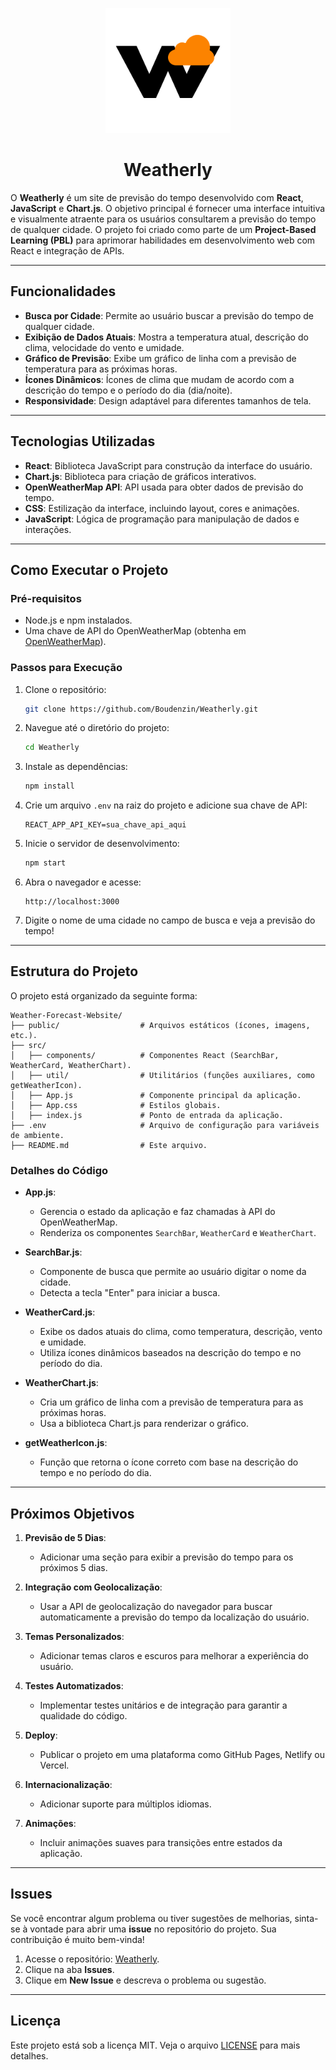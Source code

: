 <p align="center">
  <img src="weather-forecast/public/assets/logos/logo-icon.png" alt="Weatherly Logo" width="200"/>
</p>

<h1 align="center">Weatherly</h1>

O **Weatherly** é um site de previsão do tempo desenvolvido com **React**, **JavaScript** e **Chart.js**. O objetivo principal é fornecer uma interface intuitiva e visualmente atraente para os usuários consultarem a previsão do tempo de qualquer cidade. O projeto foi criado como parte de um **Project-Based Learning (PBL)** para aprimorar habilidades em desenvolvimento web com React e integração de APIs.

---

## Funcionalidades

- **Busca por Cidade**: Permite ao usuário buscar a previsão do tempo de qualquer cidade.
- **Exibição de Dados Atuais**: Mostra a temperatura atual, descrição do clima, velocidade do vento e umidade.
- **Gráfico de Previsão**: Exibe um gráfico de linha com a previsão de temperatura para as próximas horas.
- **Ícones Dinâmicos**: Ícones de clima que mudam de acordo com a descrição do tempo e o período do dia (dia/noite).
- **Responsividade**: Design adaptável para diferentes tamanhos de tela.

---

## Tecnologias Utilizadas

- **React**: Biblioteca JavaScript para construção da interface do usuário.
- **Chart.js**: Biblioteca para criação de gráficos interativos.
- **OpenWeatherMap API**: API usada para obter dados de previsão do tempo.
- **CSS**: Estilização da interface, incluindo layout, cores e animações.
- **JavaScript**: Lógica de programação para manipulação de dados e interações.

---

## Como Executar o Projeto

### Pré-requisitos
- Node.js e npm instalados.
- Uma chave de API do OpenWeatherMap (obtenha em [OpenWeatherMap](https://openweathermap.org/api)).

### Passos para Execução

1. Clone o repositório:
   ```bash
   git clone https://github.com/Boudenzin/Weatherly.git
   ```

2. Navegue até o diretório do projeto:
   ```bash
   cd Weatherly
   ```

3. Instale as dependências:
   ```bash
   npm install
   ```

4. Crie um arquivo `.env` na raiz do projeto e adicione sua chave de API:
   ```env
   REACT_APP_API_KEY=sua_chave_api_aqui
   ```

5. Inicie o servidor de desenvolvimento:
   ```bash
   npm start
   ```

6. Abra o navegador e acesse:
   ```
   http://localhost:3000
   ```

7. Digite o nome de uma cidade no campo de busca e veja a previsão do tempo!

---

## Estrutura do Projeto

O projeto está organizado da seguinte forma:

```
Weather-Forecast-Website/
├── public/                  # Arquivos estáticos (ícones, imagens, etc.).
├── src/
│   ├── components/          # Componentes React (SearchBar, WeatherCard, WeatherChart).
│   ├── util/                # Utilitários (funções auxiliares, como getWeatherIcon).
│   ├── App.js               # Componente principal da aplicação.
│   ├── App.css              # Estilos globais.
│   ├── index.js             # Ponto de entrada da aplicação.
├── .env                     # Arquivo de configuração para variáveis de ambiente.
├── README.md                # Este arquivo.
```

### Detalhes do Código

- **App.js**:
  - Gerencia o estado da aplicação e faz chamadas à API do OpenWeatherMap.
  - Renderiza os componentes `SearchBar`, `WeatherCard` e `WeatherChart`.

- **SearchBar.js**:
  - Componente de busca que permite ao usuário digitar o nome da cidade.
  - Detecta a tecla "Enter" para iniciar a busca.

- **WeatherCard.js**:
  - Exibe os dados atuais do clima, como temperatura, descrição, vento e umidade.
  - Utiliza ícones dinâmicos baseados na descrição do tempo e no período do dia.

- **WeatherChart.js**:
  - Cria um gráfico de linha com a previsão de temperatura para as próximas horas.
  - Usa a biblioteca Chart.js para renderizar o gráfico.

- **getWeatherIcon.js**:
  - Função que retorna o ícone correto com base na descrição do tempo e no período do dia.

---

## Próximos Objetivos

1. **Previsão de 5 Dias**:
   - Adicionar uma seção para exibir a previsão do tempo para os próximos 5 dias.

2. **Integração com Geolocalização**:
   - Usar a API de geolocalização do navegador para buscar automaticamente a previsão do tempo da localização do usuário.

3. **Temas Personalizados**:
   - Adicionar temas claros e escuros para melhorar a experiência do usuário.

4. **Testes Automatizados**:
   - Implementar testes unitários e de integração para garantir a qualidade do código.

5. **Deploy**:
   - Publicar o projeto em uma plataforma como GitHub Pages, Netlify ou Vercel.

6. **Internacionalização**:
   - Adicionar suporte para múltiplos idiomas.

7. **Animações**:
   - Incluir animações suaves para transições entre estados da aplicação.

---

## Issues

Se você encontrar algum problema ou tiver sugestões de melhorias, sinta-se à vontade para abrir uma **issue** no repositório do projeto. Sua contribuição é muito bem-vinda!

1. Acesse o repositório: [Weatherly](https://github.com/Boudenzin/Weatherly).
2. Clique na aba **Issues**.
3. Clique em **New Issue** e descreva o problema ou sugestão.

---

## Licença

Este projeto está sob a licença MIT. Veja o arquivo [LICENSE](LICENSE) para mais detalhes.
